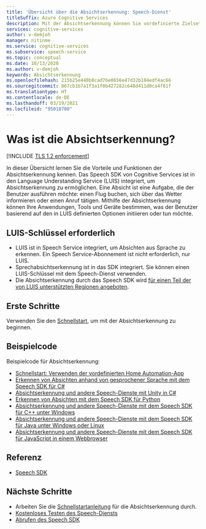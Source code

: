 ```yaml
---
title: 'Übersicht über die Absichtserkennung: Speech-Dienst'
titleSuffix: Azure Cognitive Services
description: Mit der Absichtserkennung können Sie vordefinierte Zielsetzungen von Benutzern erkennen. Dieser Artikel bietet einen Überblick über die Vorteile und Funktionen des Absichtserkennungsdiensts.
services: cognitive-services
author: v-demjoh
manager: nitinme
ms.service: cognitive-services
ms.subservice: speech-service
ms.topic: conceptual
ms.date: 10/13/2020
ms.author: v-demjoh
keywords: Absichtserkennung
ms.openlocfilehash: 215b25e440b8cad76e0656e47d32b184edf4ac66
ms.sourcegitcommit: 867cb1b7a1f3a1f0b427282c648d411d0ca4f81f
ms.translationtype: HT
ms.contentlocale: de-DE
ms.lasthandoff: 03/19/2021
ms.locfileid: "95018700"
---
```

# <a name="what-is-intent-recognition"></a>Was ist die Absichtserkennung?

[!INCLUDE [TLS 1.2 enforcement](../../../includes/cognitive-services-tls-announcement.md)]

In dieser Übersicht lernen Sie die Vorteile und Funktionen der Absichtserkennung kennen. Das Speech SDK von Cognitive Services ist in den Language Understanding Service (LUIS) integriert, um Absichtserkennung zu ermöglichen. Eine Absicht ist eine Aufgabe, die der Benutzer ausführen möchte: einen Flug buchen, sich über das Wetter informieren oder einen Anruf tätigen.
Mithilfe der Absichtserkennung können Ihre Anwendungen, Tools und Geräte bestimmen, was der Benutzer basierend auf den in LUIS definierten Optionen initiieren oder tun möchte.

## <a name="luis-key-required"></a>LUIS-Schlüssel erforderlich

* LUIS ist in Speech Service integriert, um Absichten aus Sprache zu erkennen. Ein Speech Service-Abonnement ist nicht erforderlich, nur LUIS.
* Sprechabsichtserkennung ist in das SDK integriert. Sie können einen LUIS-Schlüssel mit dem Speech-Dienst verwenden.
* Die Absichtserkennung durch das Speech SDK wird [für einen Teil der von LUIS unterstützten Regionen angeboten](./regions.md#intent-recognition).

## <a name="get-started"></a>Erste Schritte

Verwenden Sie den [Schnellstart](quickstarts/intent-recognition.md), um mit der Absichtserkennung zu beginnen.

## <a name="sample-code"></a>Beispielcode

Beispielcode für Absichtserkennung:

* [Schnellstart: Verwenden der vordefinierten Home Automation-App](../luis/luis-get-started-create-app.md)
* [Erkennen von Absichten anhand von gesprochener Sprache mit dem Speech SDK für C#](./how-to-recognize-intents-from-speech-csharp.md)
* [Absichtserkennung und andere Speech-Dienste mit Unity in C#](https://github.com/Azure-Samples/cognitive-services-speech-sdk/tree/master/samples/unity/speechrecognizer)
* [Erkennen von Absichten mit dem Speech SDK für Python](https://github.com/Azure-Samples/cognitive-services-speech-sdk/tree/master/samples/python/console)
* [Absichtserkennung und andere Speech-Dienste mit dem Speech SDK für C++ unter Windows](https://github.com/Azure-Samples/cognitive-services-speech-sdk/tree/master/samples/cpp/windows/console)
* [Absichtserkennung und andere Speech-Dienste mit dem Speech SDK für Java unter Windows oder Linux](https://github.com/Azure-Samples/cognitive-services-speech-sdk/tree/master/samples/java/jre/console)
* [Absichtserkennung und andere Speech-Dienste mit dem Speech SDK für JavaScript in einem Webbrowser](https://github.com/Azure-Samples/cognitive-services-speech-sdk/tree/master/samples/js/browser)

## <a name="reference-docs"></a>Referenz

* [Speech SDK](./speech-sdk.md)

## <a name="next-steps"></a>Nächste Schritte

* Arbeiten Sie die [Schnellstartanleitung](quickstarts/intent-recognition.md) für die Absichtserkennung durch.
* [Kostenloses Testen des Speech-Diensts](overview.md#try-the-speech-service-for-free)
* [Abrufen des Speech SDK](speech-sdk.md)